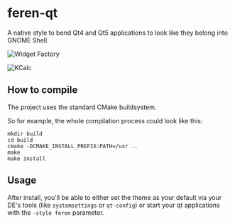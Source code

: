 feren-qt
==========

A native style to bend Qt4 and Qt5 applications to look like they belong into GNOME Shell.

![Widget Factory](/screenshots/widgets.png)

![KCalc](/screenshots/kcalc.png)

## How to compile

The project uses the standard CMake buildsystem.

So for example, the whole compilation process could look like this:

```
mkdir build
cd build
cmake -DCMAKE_INSTALL_PREFIX:PATH=/usr ..
make
make install
```

## Usage

After install, you'll be able to either set the theme as your default via your DE's tools (like `systemsettings` or `qt-config`) or start your qt applications with the `-style feren` parameter.
